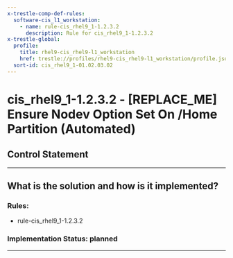 ```yaml
---
x-trestle-comp-def-rules:
  software-cis_l1_workstation:
    - name: rule-cis_rhel9_1-1.2.3.2
      description: Rule for cis_rhel9_1-1.2.3.2
x-trestle-global:
  profile:
    title: rhel9-cis_rhel9-l1_workstation
    href: trestle://profiles/rhel9-cis_rhel9-l1_workstation/profile.json
  sort-id: cis_rhel9_1-01.02.03.02
---
```


# cis_rhel9_1-1.2.3.2 - \[REPLACE_ME\] Ensure Nodev Option Set On /Home Partition (Automated)

## Control Statement

______________________________________________________________________

## What is the solution and how is it implemented?

<!-- For implementation status enter one of: implemented, partial, planned, alternative, not-applicable -->

<!-- Note that the list of rules under ### Rules: is read-only and changes will not be captured after assembly to JSON -->

<!-- Add control implementation description here for control: cis_rhel9_1-1.2.3.2 -->

### Rules:

  - rule-cis_rhel9_1-1.2.3.2

### Implementation Status: planned

______________________________________________________________________
